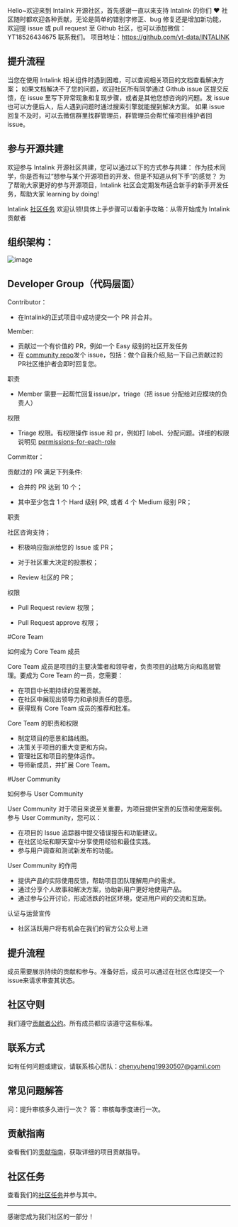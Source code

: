 Hello~欢迎来到 Intalink 开源社区，首先感谢一直以来支持 Intalink 的你们 ❤
社区随时都欢迎各种贡献，无论是简单的错别字修正、bug 修复还是增加新功能，欢迎提 issue 或 pull request 至 Github 社区，也可以添加微信：YT18526434675 联系我们。
项目地址：https://github.com/yt-data/INTALINK

## 提升流程
当您在使用 Intalink 相关组件时遇到困难，可以查阅相关项目的文档查看解决方案；
如果文档解决不了您的问题，欢迎社区所有同学通过 Github issue 区提交反馈，在 issue 里写下异常现象和复现步骤，或者是其他您想咨询的问题。发 issue 也可以方便后人，后人遇到问题时通过搜索引擎就能搜到解决方案。
如果 issue 回复不及时，可以去微信群里找群管理员，群管理员会帮忙催项目维护者回 issue。

## 参与开源共建
欢迎参与 Intalink 开源社区共建，您可以通过以下的方式参与共建：
作为技术同学，你是否有过“想参与某个开源项目的开发、但是不知道从何下手”的感觉？ 为了帮助大家更好的参与开源项目，Intalink 社区会定期发布适合新手的新手开发任务，帮助大家 learning by doing!

Intalink [社区任务](https://github.com/yt-data/community/issues/1) 欢迎认领!具体上手步骤可以看新手攻略：从零开始成为 Intalink 贡献者

## 组织架构：
![image](https://github.com/yt-data/INTALINK/assets/162880729/f371b48e-7b65-4333-ab4c-e0e9e43f7d8e)


## Developer Group（代码层面）

Contributor：

- 在Intalink的正式项目中成功提交一个 PR 并合并。


Member:

- 贡献过一个有价值的 PR，例如一个 Easy 级别的社区开发任务
- 在 [community repo](https://github.com/ytlmd/community/issues)发个 issue，包括：做个自我介绍,贴一下自己贡献过的 PR社区维护者会即时回复您。

职责

- Member 需要一起帮忙回复issue/pr，triage（把 issue 分配给对应模块的负责人）

权限

- Triage 权限。有权限操作 issue 和 pr，例如打 label、分配问题。详细的权限说明见 [permissions-for-each-role](https://docs.github.com/en/organizations/managing-user-access-to-your-organizations-repositories/managing-repository-roles/repository-roles-for-an-organization#permissions-for-each-role)



Committer：

贡献过的 PR 满足下列条件:

- 合并的 PR 达到 10 个；

- 其中至少包含 1 个 Hard 级别 PR, 或者 4 个 Medium 级别 PR；

职责

社区咨询支持；

- 积极响应指派给您的 Issue 或 PR；

- 对于社区重大决定的投票权；

- Review 社区的 PR；

权限

- Pull Request review 权限；

- Pull Request approve 权限；




#Core Team

如何成为 Core Team 成员

Core Team 成员是项目的主要决策者和领导者，负责项目的战略方向和高层管理。要成为 Core Team 的一员，您需要：

- 在项目中长期持续的显著贡献。
- 在社区中展现出领导力和承担责任的意愿。
- 获得现有 Core Team 成员的推荐和批准。

Core Team 的职责和权限

- 制定项目的愿景和路线图。
- 决策关于项目的重大变更和方向。
- 管理社区和项目的整体运作。
- 导师新成员，并扩展 Core Team。




#User Community

如何参与 User Community

User Community 对于项目来说至关重要，为项目提供宝贵的反馈和使用案例。参与 User Community，您可以：

- 在项目的 Issue 追踪器中提交错误报告和功能建议。
- 在社区论坛和聊天室中分享使用经验和最佳实践。
- 参与用户调查和测试新发布的功能。

 User Community 的作用
 
- 提供产品的实际使用反馈，帮助项目团队理解用户的需求。
- 通过分享个人故事和解决方案，协助新用户更好地使用产品。
- 通过参与公开讨论，形成活跌的社区环境，促进用户间的交流和互助。

认证与运营宣传

- 社区活跃用户将有机会在我们的官方公众号上进


## 提升流程

成员需要展示持续的贡献和参与。准备好后，成员可以通过在社区仓库提交一个issue来请求审查其状态。

## 社区守则

我们遵守[贡献者公约](https://www.contributor-covenant.org/zh-tw/)。所有成员都应该遵守这些标准。

## 联系方式

如有任何问题或建议，请联系核心团队：[chenyuheng19930507@gamil.com](1010747237@qq.com)

## 常见问题解答

问：提升审核多久进行一次？
答：审核每季度进行一次。

## 贡献指南

查看我们的[贡献指南](/CONTRIBUTING.md)，获取详细的项目贡献指导。

## 社区任务

查看我们的[社区任务](https://github.com/yt-data/community/issues/1)并参与其中。

---

感谢您成为我们社区的一部分！
